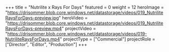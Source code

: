 +++
title = "Nutrilite x Rays For Days"
featured = 0
weight = 12
heroImage = "https://drisommer.blob.core.windows.net/datastorage/videos/019_NutriliteRaysForDays-preview.jpg"
heroVideo = "https://drisommer.blob.core.windows.net/datastorage/videos/019_NutriliteRaysForDays-preview.mp4"
projectVideo = "https://drisommer.blob.core.windows.net/datastorage/videos/019-NutriliteRaysForDays.mp4"
projectType = ["Commercial"]
projectRole = ["Director", "Editor", "Production"]
+++

